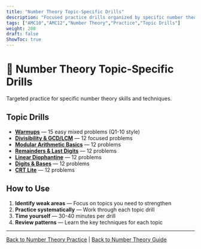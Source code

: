 ```yaml
---
title: "Number Theory Topic-Specific Drills"
description: "Focused practice drills organized by specific number theory topics and techniques."
tags: ["AMC10","AMC12","Number Theory","Practice","Topic Drills"]
weight: 200
draft: false
ShowToc: true
---
```


# 🔢 Number Theory Topic-Specific Drills

Targeted practice for specific number theory skills and techniques.

## Topic Drills

- **[Warmups](warmups)** — 15 easy mixed problems (Q1-10 style)
- **[Divisibility & GCD/LCM](divisibility-and-gcd-lcm)** — 12 focused problems
- **[Modular Arithmetic Basics](modular-arithmetic-basics)** — 12 problems
- **[Remainders & Last Digits](remainders-and-last-digits)** — 12 problems
- **[Linear Diophantine](linear-diophantine)** — 12 problems
- **[Digits & Bases](digits-and-bases)** — 12 problems
- **[CRT Lite](crt-lite)** — 12 problems

## How to Use

1. **Identify weak areas** — Focus on topics you need to strengthen
2. **Practice systematically** — Work through each topic drill
3. **Time yourself** — 30-40 minutes per drill
4. **Review patterns** — Learn the key techniques for each topic

---

[Back to Number Theory Practice](../_index.md) | [Back to Number Theory Guide](../..)
